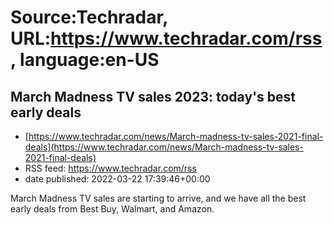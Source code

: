 # Source:Techradar, URL:https://www.techradar.com/rss, language:en-US

## March Madness TV sales 2023: today's best early deals
 - [https://www.techradar.com/news/March-madness-tv-sales-2021-final-deals](https://www.techradar.com/news/March-madness-tv-sales-2021-final-deals)
 - RSS feed: https://www.techradar.com/rss
 - date published: 2022-03-22 17:39:46+00:00

March Madness TV sales are starting to arrive, and we have all the best early deals from Best Buy, Walmart, and Amazon.


